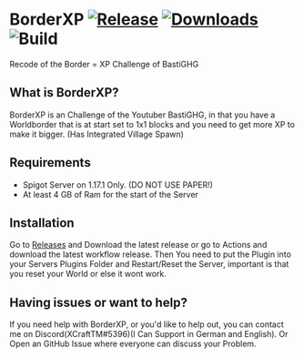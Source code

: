 # BorderXP [![Release](https://img.shields.io/github/release/XCraftTM/BorderXP.svg?maxAge=3600)](https://github.com/XCraftTM/BorderXP/releases) [![Downloads](https://img.shields.io/github/downloads/XCraftTM/BorderXP/total.svg?maxAge=3600)](https://github.com/XCraftTM/BorderXP/releases) ![Build](https://github.com/XCraftTM/BorderXP/actions/workflows/maven.yml/badge.svg)
Recode of the Border = XP Challenge of BastiGHG

## What is BorderXP?
BorderXP is an Challenge of the Youtuber BastiGHG, in that you have a Worldborder that is at start set to 1x1 blocks and you need to get more XP to make it bigger. (Has Integrated Village Spawn)

## Requirements
- Spigot Server on 1.17.1 Only. (DO NOT USE PAPER!)    
- At least 4 GB of Ram for the start of the Server

## Installation
Go to [Releases](https://github.com/XCraftTM/BorderXP/releases) and Download the latest release or go to Actions and download the latest workflow release.
Then You need to put the Plugin into your Servers Plugins Folder and Restart/Reset the Server, important is that you reset your World or else it wont work.

## Having issues or want to help?
If you need help with BorderXP, or you'd like to help out, you can contact me on Discord(XCraftTM#5396)(I Can Support in German and English). Or Open an GitHub Issue where everyone can discuss your Problem.

